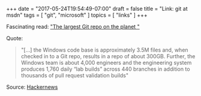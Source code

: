+++
date = "2017-05-24T19:54:49-07:00"
draft = false
title = "Link: git at msdn"
tags = [ "git", "microsoft" ]
topics = [ "links" ]
+++

Fascinating read: ["The largest Git repo on the planet
"](https://blogs.msdn.microsoft.com/bharry/2017/05/24/the-largest-git-repo-on-the-planet/)

Quote:

> "[...] the Windows code base is approximately 3.5M files and, when checked in to a Git repo, results in a repo of about 300GB.  Further, the Windows team is about 4,000 engineers and the engineering system produces 1,760 daily “lab builds” across 440 branches in addition to thousands of pull request validation builds"

Source: [Hackernews](https://news.ycombinator.com/)

<!--more-->
